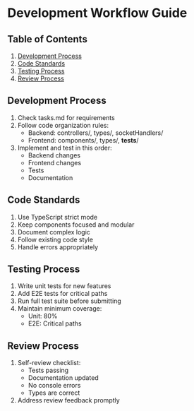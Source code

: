 # Development Workflow Guide

## Table of Contents
1. [Development Process](#development-process)
2. [Code Standards](#code-standards)
3. [Testing Process](#testing-process)
4. [Review Process](#review-process)

## Development Process
1. Check tasks.md for requirements
2. Follow code organization rules:
   - Backend: controllers/, types/, socketHandlers/
   - Frontend: components/, types/, __tests__/
3. Implement and test in this order:
   - Backend changes
   - Frontend changes
   - Tests
   - Documentation

## Code Standards
1. Use TypeScript strict mode
2. Keep components focused and modular
3. Document complex logic
4. Follow existing code style
5. Handle errors appropriately

## Testing Process
1. Write unit tests for new features
2. Add E2E tests for critical paths
3. Run full test suite before submitting
4. Maintain minimum coverage:
   - Unit: 80%
   - E2E: Critical paths

## Review Process
1. Self-review checklist:
   - Tests passing
   - Documentation updated
   - No console errors
   - Types are correct
2. Address review feedback promptly 